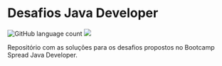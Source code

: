 # Desafios Java Developer

<p align="left">
<img alt="GitHub language count" src="https://img.shields.io/github/languages/count/alisoncruz/desafiosjavadeveloper?style=for-the-badge">
<img src="https://img.shields.io/badge/Java-ED8B00?style=for-the-badge&logo=java&logoColor=white
">   
</p>

Repositório com as soluções para os desafios propostos no Bootcamp Spread Java Developer.